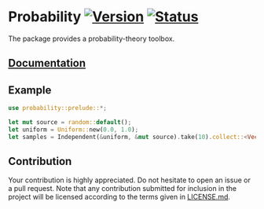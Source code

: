 # Probability [![Version][version-img]][version-url] [![Status][status-img]][status-url]

The package provides a probability-theory toolbox.

## [Documentation][docs]

## Example

```rust
use probability::prelude::*;

let mut source = random::default();
let uniform = Uniform::new(0.0, 1.0);
let samples = Independent(&uniform, &mut source).take(10).collect::<Vec<_>>();
```

## Contribution

Your contribution is highly appreciated. Do not hesitate to open an issue or a
pull request. Note that any contribution submitted for inclusion in the project
will be licensed according to the terms given in [LICENSE.md](LICENSE.md).

[docs]: https://stainless-steel.github.io/probability
[status-img]: https://travis-ci.org/stainless-steel/probability.svg?branch=master
[status-url]: https://travis-ci.org/stainless-steel/probability
[version-img]: https://img.shields.io/crates/v/probability.svg
[version-url]: https://crates.io/crates/probability

